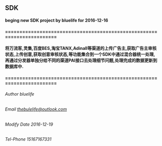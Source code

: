 ## SDK
#### beging new SDK project by bluelife for 2016-12-16

#### =======================================================================
#### 将万流客,灵集,百度BES,淘宝TANX,Adinall等渠道的上传广告主,获取广告主审核状态,上传创意,获取创意审核状态,等功能集合到一个SDK中通过混合器统一处理,再通过分发器单独分给不同的渠道PAI接口去处理细节问题,处理完成的数据更新到数据库中.
#### =======================================================================
###### Author bluelife
###### Email thebulelife@outlook.com
###### Modify Date 2016-12-19
###### Tel-Phone 15167167331
